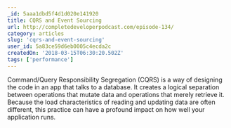 ```yaml
---
_id: 5aaa1dbd5f4d1d020e141920
title: CQRS and Event Sourcing
url: http://completedeveloperpodcast.com/episode-134/
category: articles
slug: 'cqrs-and-event-sourcing'
user_id: 5a83ce59d6eb0005c4ecda2c
createdOn: '2018-03-15T06:30:20.502Z'
tags: ['performance']
---
```


Command/Query Responsibility Segregation (CQRS) is a way of designing the code in an app that talks to a database. It creates a logical separation between operations that mutate data and operations that merely retrieve it. Because the load characteristics of reading and updating data are often different, this practice can have a profound impact on how well your application runs.
